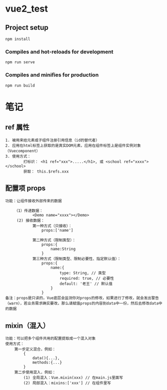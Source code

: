 # vue2_test

## Project setup

```
npm install
```

### Compiles and hot-reloads for development

```
npm run serve
```

### Compiles and minifies for production

```
npm run build
```

# 笔记

## ref 属性

    1. 被用来给元素或子组件注册引用信息（id的替代者）
    2. 应用在html标签上获取的是真实DOM元素，应用在组件标签上是组件实例对象（Vuecomponent）
    3. 使用方式：
            打标识： <h1 ref="xxx">.....</h1>, 或 <school ref="xxxx"></school>
            获取： this.$refs.xxx

## 配置项 props

    功能：让组件接收外部传来的数据

        （1）传递数据：
                <Demo name="xxxx"></Demo>
         (2) 接收数据：
                第一种方式（只接收）：
                    props:['name']

                第二种方式（限制类型）：
                    props:{
                        name:String
                    }
                第三种方式（限制类型、限制必要性、指定默认值）：
                    props:{
                        name:{
                            type: String, // 类型
                            required: true, // 必要性
                            default: '老王' // 默认值
                        }
                    }
    备注：props是只读的，Vue底层会监测你对props的修改，如果进行了修改，就会发出警告（warn），若业务需求确实要改，那么请赋值props的内容到data中一份，然后去修改data中的数据



## mixin（混入）

    功能：可以把多个组件共用的配置提取成一个混入对象
    使用方式：
        第一步定义混合，例如：
            {
                data(){...},
                methods:{...}
            }
        第二步使用混入，例如：
            (1) 全局混入：Vue.mixin(xxx) // 在main.js里面写
            (2) 局部混入：mixins:['xxx'] // 在组件里写
